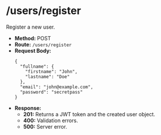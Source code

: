 # /users/register

Register a new user.

- **Method:** POST
- **Route:** `/users/register`
- **Request Body:**
  ```
  {
    "fullname": {
      "firstname": "John",
      "lastname": "Doe"
    },
    "email": "john@example.com",
    "password": "secretpass"
  }
  ```
- **Response:**
  - **201:** Returns a JWT token and the created user object.
  - **400:** Validation errors.
  - **500:** Server error.
